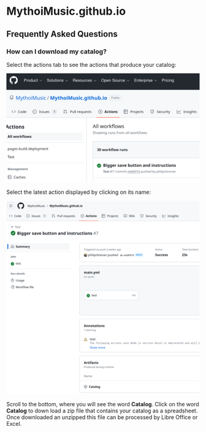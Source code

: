 # MythoiMusic.github.io

## Frequently Asked Questions

### How can I download my catalog?

Select the actions tab to see the actions that produce your catalog:

<img src="images/Catalog1.png" alt="An example image" width="600">

Select the latest action displayed by clicking on its name:

<img src="images/Catalog2.png" alt="An example image" width="600">

Scroll to the bottom, where you will see the word **Catalog**.  Click on the
word **Catalog** to down load a zip file that contains your catalog as a
spreadsheet.  Once downloaded an unzipped this file can be processed by Libre
Office or Excel.

